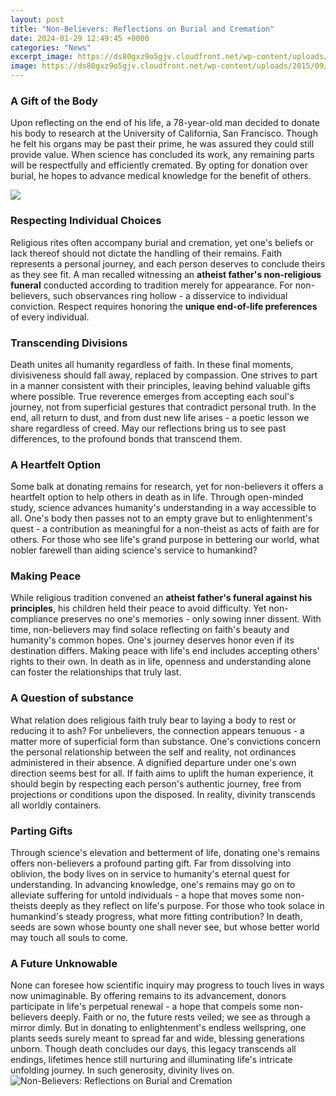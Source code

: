 ```yaml
---
layout: post
title: "Non-Believers: Reflections on Burial and Cremation"
date: 2024-01-29 12:49:45 +0000
categories: "News"
excerpt_image: https://ds80gxz9o5gjv.cloudfront.net/wp-content/uploads/2015/09/21164037/veteran-cemetery-1024x681.jpg
image: https://ds80gxz9o5gjv.cloudfront.net/wp-content/uploads/2015/09/21164037/veteran-cemetery-1024x681.jpg
---
```


### A Gift of the Body
Upon reflecting on the end of his life, a 78-year-old man decided to donate his body to research at the University of California, San Francisco. Though he felt his organs may be past their prime, he was assured they could still provide value. When science has concluded its work, any remaining parts will be respectfully and efficiently cremated. By opting for donation over burial, he hopes to advance medical knowledge for the benefit of others.

![](https://i.pinimg.com/originals/42/75/a6/4275a6c605cdcd7d52866740a463222b.jpg)
### Respecting Individual Choices  
Religious rites often accompany burial and cremation, yet one's beliefs or lack thereof should not dictate the handling of their remains. Faith represents a personal journey, and each person deserves to conclude theirs as they see fit. A man recalled witnessing an **atheist father's non-religious funeral** conducted according to tradition merely for appearance. For non-believers, such observances ring hollow - a disservice to individual conviction. Respect requires honoring the **unique end-of-life preferences** of every individual.
### Transcending Divisions
Death unites all humanity regardless of faith. In these final moments, divisiveness should fall away, replaced by compassion. One strives to part in a manner consistent with their principles, leaving behind valuable gifts where possible. True reverence emerges from accepting each soul's journey, not from superficial gestures that contradict personal truth. In the end, all return to dust, and from dust new life arises - a poetic lesson we share regardless of creed. May our reflections bring us to see past differences, to the profound bonds that transcend them.
### A Heartfelt Option
Some balk at donating remains for research, yet for non-believers it offers a heartfelt option to help others in death as in life. Through open-minded study, science advances humanity's understanding in a way accessible to all. One's body then passes not to an empty grave but to enlightenment's quest - a contribution as meaningful for a non-theist as acts of faith are for others. For those who see life's grand purpose in bettering our world, what nobler farewell than aiding science's service to humankind?
### Making Peace
While religious tradition convened an **atheist father's funeral against his principles**, his children held their peace to avoid difficulty. Yet non-compliance preserves no one's memories - only sowing inner dissent. With time, non-believers may find solace reflecting on faith's beauty and humanity's common hopes. One's journey deserves honor even if its destination differs. Making peace with life's end includes accepting others' rights to their own. In death as in life, openness and understanding alone can foster the relationships that truly last.
### A Question of substance
What relation does religious faith truly bear to laying a body to rest or reducing it to ash? For unbelievers, the connection appears tenuous - a matter more of superficial form than substance. One's convictions concern the personal relationship between the self and reality, not ordinances administered in their absence. A dignified departure under one's own direction seems best for all. If faith aims to uplift the human experience, it should begin by respecting each person's authentic journey, free from projections or conditions upon the disposed. In reality, divinity transcends all worldly containers.
### Parting Gifts
Through science's elevation and betterment of life, donating one's remains offers non-believers a profound parting gift. Far from dissolving into oblivion, the body lives on in service to humanity's eternal quest for understanding. In advancing knowledge, one's remains may go on to alleviate suffering for untold individuals - a hope that moves some non-theists deeply as they reflect on life's purpose. For those who took solace in humankind's steady progress, what more fitting contribution? In death, seeds are sown whose bounty one shall never see, but whose better world may touch all souls to come.
### A Future Unknowable
None can foresee how scientific inquiry may progress to touch lives in ways now unimaginable. By offering remains to its advancement, donors participate in life's perpetual renewal - a hope that compels some non-believers deeply. Faith or no, the future rests veiled; we see as through a mirror dimly. But in donating to enlightenment's endless wellspring, one plants seeds surely meant to spread far and wide, blessing generations unborn. Though death concludes our days, this legacy transcends all endings, lifetimes hence still nurturing and illuminating life's intricate unfolding journey. In such generosity, divinity lives on.
![Non-Believers: Reflections on Burial and Cremation](https://ds80gxz9o5gjv.cloudfront.net/wp-content/uploads/2015/09/21164037/veteran-cemetery-1024x681.jpg)